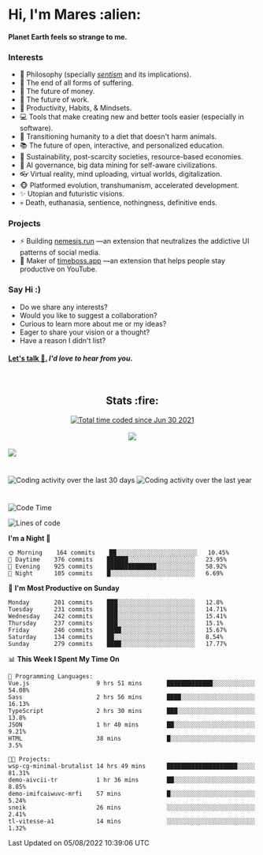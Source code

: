 <h1>Hi, I'm Mares :alien:</h1>

#### Planet Earth feels so strange to me.

### **Interests**

- 🌊 Philosophy (specially [_sentism_][sentismmedium] and its implications).
- 🎯 The end of all forms of suffering.
- 💸 The future of money.
- 💼 The future of work.
- 🧠 Productivity, Habits, & Mindsets.
- 💻 Tools that make creating new and better tools easier (especially in software).
- 🥗 Transitioning humanity to a diet that doesn't harm animals.
- 📚 The future of open, interactive, and personalized education.
- 🌱 Sustainability, post-scarcity societies, resource-based economies.
- 🤖 AI governance, big data mining for self-aware civilizations.
- 👓 Virtual reality, mind uploading, virtual worlds, digitalization.
- 🐵 Platformed evolution, transhumanism, accelerated development.
- ✨ Utopian and futuristic visions.
- 💀 Death, euthanasia, sentience, nothingness, definitive ends.


### **Projects**

- ⚡ Building [nemesis.run](https://chrome.google.com/webstore/detail/nemesis-%E2%80%93-humane-design-f/blfbbifgjgikekfochleknjcopefifgo?hl=en) —an extension that neutralizes the addictive UI patterns of social media.
- 💎 Maker of [timeboss.app](https://timeboss.app) —an extension that helps people stay productive on YouTube.


### **Say Hi :)**

- Do we share any interests?
- Would you like to suggest a collaboration?
- Curious to learn more about me or my ideas?
- Eager to share your vision or a thought?
- Have a reason I didn't list?

#### [Let's talk :wave:.](mailto:mareszhar@gmail.com) _I'd love to hear from you_.

[sentismmedium]: https://medium.com/@mareszhar/born-a-prisoner-a-reflection-about-life-its-struggles-and-a-plan-to-escape-d8566ce9b026

<br>

<h2 align="center">Stats :fire:</h2>

<div align="center">
  <a href="https://wakatime.com/@cfdc0e0d-4860-4b62-9ff0-cb659185525e">
    <img src="https://wakatime.com/badge/user/cfdc0e0d-4860-4b62-9ff0-cb659185525e.svg" alt="Total time coded since Jun 30 2021" />
  </a>
</div>

<br>

<!-- 
Add or remove this: 
&dates=B1AAB3FF 
...or this...
&date_format=M%20j%5B%2C%20Y%5D
from the *streak stats URL below* if they get bugged and aren't updating: 
-->

<div align="center">
  <img src="https://github-readme-streak-stats.herokuapp.com?user=mareszhar&theme=black-ice&hide_border=true&stroke=FFFFFF15&ring=DF8FFE&fire=DF8FFE&currStreakLabel=DF8FFE&background=1A232A&currStreakNum=86FFAB&dates=B1AAB3FF&date_format=M%20j%5B%2C%20Y%5D">
</div>

<br>

<img src="https://activity-graph.herokuapp.com/graph?username=mareszhar&theme=nord&bg_color=00000000&color=979797&line=DF8FFE&point=00000000&area=true&hide_border=true">

<br>

<h1></h1>

<img src="https://wakatime.com/share/@mares/5df0ff02-9c79-41b4-b540-51dc9c65a57b.svg" alt="Coding activity over the last 30 days" />
<img src="https://wakatime.com/share/@mares/ea89ba71-f374-40af-930c-e0655909fe37.svg" alt="Coding activity over the last year" />

<h1></h1>

<!--START_SECTION:waka-->
![Code Time](http://img.shields.io/badge/Code%20Time-568%20hrs%2010%20mins-blue)

![Lines of code](https://img.shields.io/badge/From%20Hello%20World%20I%27ve%20Written-149%20Thousand%20lines%20of%20code-blue)

**I'm a Night 🦉** 

```text
🌞 Morning    164 commits    ██░░░░░░░░░░░░░░░░░░░░░░░   10.45% 
🌆 Daytime    376 commits    ██████░░░░░░░░░░░░░░░░░░░   23.95% 
🌃 Evening    925 commits    ██████████████░░░░░░░░░░░   58.92% 
🌙 Night      105 commits    █░░░░░░░░░░░░░░░░░░░░░░░░   6.69%

```
📅 **I'm Most Productive on Sunday** 

```text
Monday       201 commits    ███░░░░░░░░░░░░░░░░░░░░░░   12.8% 
Tuesday      231 commits    ███░░░░░░░░░░░░░░░░░░░░░░   14.71% 
Wednesday    242 commits    ███░░░░░░░░░░░░░░░░░░░░░░   15.41% 
Thursday     237 commits    ███░░░░░░░░░░░░░░░░░░░░░░   15.1% 
Friday       246 commits    ████░░░░░░░░░░░░░░░░░░░░░   15.67% 
Saturday     134 commits    ██░░░░░░░░░░░░░░░░░░░░░░░   8.54% 
Sunday       279 commits    ████░░░░░░░░░░░░░░░░░░░░░   17.77%

```


📊 **This Week I Spent My Time On** 

```text
💬 Programming Languages: 
Vue.js                   9 hrs 51 mins       █████████████░░░░░░░░░░░░   54.08% 
Sass                     2 hrs 56 mins       ████░░░░░░░░░░░░░░░░░░░░░   16.13% 
TypeScript               2 hrs 30 mins       ███░░░░░░░░░░░░░░░░░░░░░░   13.8% 
JSON                     1 hr 40 mins        ██░░░░░░░░░░░░░░░░░░░░░░░   9.21% 
HTML                     38 mins             █░░░░░░░░░░░░░░░░░░░░░░░░   3.5%

🐱‍💻 Projects: 
wsp-cg-minimal-brutalist 14 hrs 49 mins      ████████████████████░░░░░   81.31% 
demo-aivcii-tr           1 hr 36 mins        ██░░░░░░░░░░░░░░░░░░░░░░░   8.85% 
demo-imifcaiwuvc-mrfi    57 mins             █░░░░░░░░░░░░░░░░░░░░░░░░   5.24% 
sneik                    26 mins             ░░░░░░░░░░░░░░░░░░░░░░░░░   2.41% 
tl-vitesse-a1            14 mins             ░░░░░░░░░░░░░░░░░░░░░░░░░   1.32%

```


 Last Updated on 05/08/2022 10:39:06 UTC
<!--END_SECTION:waka-->
